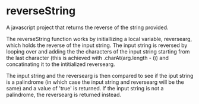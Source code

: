 # reverseString
A javascript project that returns the reverse of the string provided.

The reverseString function works by initiallizing a local variable, reversearg, which holds the reverse of the input string.
The input string is reversed by looping over and adding the the characters of the input string starting from the last character (this is achieved with .charAt(arg.length - i)) and concatinating it to the intitialized reversearg.

The input string and the reversearg is then compared to see if the iput string is a palindrome (in which case the input string and reversearg will be the same) and a value of 'true' is returned. If the input string is not a palindrome, the reversearg is returned instead.